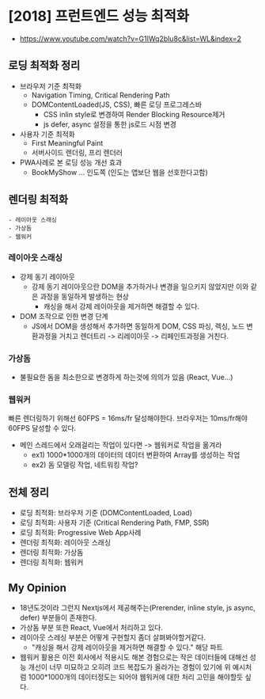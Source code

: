 # [2018] 프런트엔드 성능 최적화

- https://www.youtube.com/watch?v=G1IWq2blu8c&list=WL&index=2

## 로딩 최적화 정리

- 브라우저 기준 최적화
  - Navigation Timing, Critical Rendering Path
  - DOMContentLoaded(JS, CSS), 빠른 로딩 프로그레스바
    - CSS inlin style로 변경하여 Render Blocking Resource제거
    - js defer, async 설정을 통한 js로드 시점 변경
- 사용자 기준 최적화
  - First Meaningful Paint
  - 서버사이드 렌더링, 프리 렌더러
- PWA사례로 본 로딩 성능 개선 효과
  - BookMyShow ... 인도쪽 (인도는 앱보단 웹을 선호한다고함)

## 렌더링 최적화

    - 레이아웃 스래싱
    - 가상돔
    - 웹워커

### 레이아웃 스래싱

- 강제 동기 레이아웃
  - 강제 동기 레이아웃으란 DOM을 추가하거나 변경을 일으키지 않았지만 이와 같은 과정을 동일하게 발생하는 현상
    - 캐싱을 해서 강제 레이아웃을 제거하면 해결할 수 있다.
- DOM 조작으로 인한 변경 단계
  - JS에서 DOM을 생성해서 추가하면 동일하게 DOM, CSS 파싱, 렉싱, 노드 변환과정을 거치고 렌더트리 -> 리레이아웃 -> 리페인트과정을 거친다.

### 가상돔

- 불필요한 돔을 최소한으로 변경하게 하는것에 의의가 있음 (React, Vue...)

### 웹워커

빠른 렌더링하기 위해선 60FPS = 16ms/fr 달성해야한다.
브라우저는 10ms/fr해야 60FPS 달성할 수 있다.

- 메인 스레드에서 오래걸리는 작업이 있다면 -> 웹워커로 작업을 옮겨라
  - ex1) 1000\*1000개의 데이터의 데이터 변환하여 Array를 생성하는 작업
  - ex2) 돔 모델링 작업, 네트워킹 작업?

## 전체 정리

- 로딩 최적화: 브라우저 기준 (DOMContentLoaded, Load)
- 로딩 최적화: 사용자 기준 (Critical Rendering Path, FMP, SSR)
- 로딩 최적화: Progressive Web App사례
- 렌더링 최적화: 레이아웃 스래싱
- 렌더링 최적화: 가상돔
- 렌더링 최적화: 웹워커

## My Opinion

- 18년도것이라 그런지 Nextjs에서 제공해주는(Prerender, inline style, js async, defer) 부분들이 존재한다.
- 가상돔 부분 또한 React, Vue에서 처리하고 있다.
- 레이아웃 스레싱 부분은 어떻게 구현할지 좀더 살펴봐야할거같다.
  - "캐싱을 해서 강제 레이아웃을 제거하면 해결할 수 있다." 해당 파트
- 웹워커 활용은 이전 회사에서 적용시도 해본 경험으로는 작은 데이터들에 대해선 성능 개선이 너무 미묘하고 오히려 코드 복잡도가 올라가는 경험이 있기에 위 예시처럼 1000\*1000개의 데이터정도는 되어야 웹워커에 대한 처리 고민을 해야할듯 싶다.
